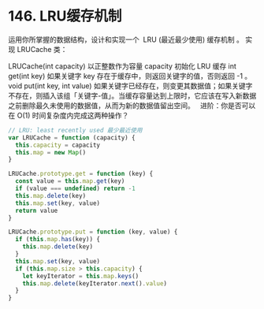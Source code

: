 # 146. LRU缓存机制
运用你所掌握的数据结构，设计和实现一个  LRU (最近最少使用) 缓存机制 。
实现 LRUCache 类：

LRUCache(int capacity) 以正整数作为容量 capacity 初始化 LRU 缓存
int get(int key) 如果关键字 key 存在于缓存中，则返回关键字的值，否则返回 -1 。
void put(int key, int value) 如果关键字已经存在，则变更其数据值；如果关键字不存在，则插入该组「关键字-值」。当缓存容量达到上限时，它应该在写入新数据之前删除最久未使用的数据值，从而为新的数据值留出空间。
 
进阶：你是否可以在 O(1) 时间复杂度内完成这两种操作？

```js
// LRU: least recently used 最少最近使用
var LRUCache = function (capacity) {
  this.capacity = capacity
  this.map = new Map()
}

LRUCache.prototype.get = function (key) {
  const value = this.map.get(key)
  if (value === undefined) return -1
  this.map.delete(key)
  this.map.set(key, value)
  return value
}

LRUCache.prototype.put = function (key, value) {
  if (this.map.has(key)) {
    this.map.delete(key)
  }
  this.map.set(key, value)
  if (this.map.size > this.capacity) {
    let keyIterator = this.map.keys()
    this.map.delete(keyIterator.next().value)
  }
}
```